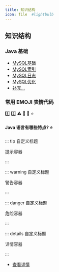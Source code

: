 ```yaml
---
title: 知识结构
icon: file  #lightbulb
---
```


## 知识结构

### Java 基础

- [MySQL基础](./BasicConcepts.md)
- [MySQL索引](./sql_index.md)
- [MySQL日志](./sql_log.md)
- [MySQL优化](./sql_log.md) 
- [补充...]()




### 常用 EMOJI 表情代码
:one: :two: :warning: :ghost: :clown_face: :star:

#### Java 语言有哪些特点? :star:


::: tip 自定义标题

提示容器

:::

::: warning 自定义标题

警告容器

:::

::: danger 自定义标题

危险容器

:::

::: details 自定义标题

详情容器

:::

- [查看详情](https://theme-hope.vuejs.press/zh/guide/markdown/container.html)